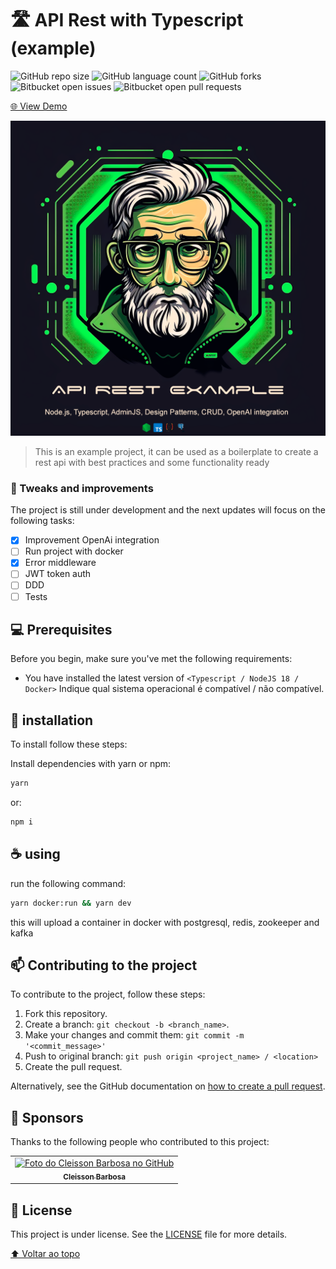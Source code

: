 # 🛣️ API Rest with Typescript (example)

![GitHub repo size](https://img.shields.io/github/repo-size/cleissonbarbosa/api-rest-typescript?style=for-the-badge)
![GitHub language count](https://img.shields.io/github/languages/count/cleissonbarbosa/api-rest-typescript?style=for-the-badge)
![GitHub forks](https://img.shields.io/github/forks/cleissonbarbosa/api-rest-typescript?style=for-the-badge)
![Bitbucket open issues](https://img.shields.io/bitbucket/issues/cleissonbarbosa/api-rest-typescript?style=for-the-badge)
![Bitbucket open pull requests](https://img.shields.io/bitbucket/pr-raw/cleissonbarbosa/api-rest-typescript?style=for-the-badge)

[🌐 View Demo](https://api-rest-node-tys2.onrender.com/)

<img src="public/images/logo.png" alt="logo">

> This is an example project, it can be used as a boilerplate to create a rest api with best practices and some functionality ready

### 🚀 Tweaks and improvements

The project is still under development and the next updates will focus on the following tasks:

- [x] Improvement OpenAi integration
- [ ] Run project with docker
- [x] Error middleware
- [ ] JWT token auth
- [ ] DDD
- [ ] Tests

## 💻 Prerequisites

Before you begin, make sure you've met the following requirements:

* You have installed the latest version of `<Typescript / NodeJS 18 / Docker>` Indique qual sistema operacional é compatível / não compatível.

## 💾 installation

To install follow these steps:

Install dependencies with yarn or npm:
```sh
yarn
```
or:
```sh
npm i
```

## ☕ using

run the following command:

```sh
yarn docker:run && yarn dev
```
this will upload a container in docker with postgresql, redis, zookeeper and kafka

## 📫 Contributing to the project

To contribute to the project, follow these steps:

1. Fork this repository.
2. Create a branch: `git checkout -b <branch_name>`.
3. Make your changes and commit them: `git commit -m '<commit_message>'`
4. Push to original branch: `git push origin <project_name> / <location>`
5. Create the pull request.

Alternatively, see the GitHub documentation on [how to create a pull request](https://help.github.com/en/github/collaborating-with-issues-and-pull-requests/creating-a-pull-request).

## 🤝 Sponsors

Thanks to the following people who contributed to this project:

<table>
  <tr>
    <td align="center">
      <a href="https://github.com/cleissonbarbosa">
        <img src="https://avatars3.githubusercontent.com/u/32576001" width="100px;" alt="Foto do Cleisson Barbosa no GitHub"/><br>
        <sub>
          <b>Cleisson Barbosa</b>
        </sub>
      </a>
    </td>
  </tr>
</table>

## 📝 License

This project is under license. See the [LICENSE](LICENSE.md) file for more details.

[⬆ Voltar ao topo](#API-Rest-with-Typescript-(example))<br>
